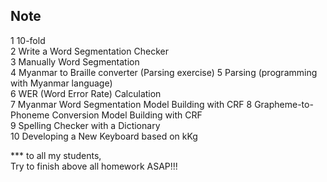 ## Note  
1 10-fold  
2 Write a Word Segmentation Checker  
3 Manually Word Segmentation  
4 Myanmar to Braille converter (Parsing exercise) 
5 Parsing (programming with Myanmar language)  
6 WER (Word Error Rate) Calculation  
7 Myanmar Word Segmentation Model Building with CRF
8 Grapheme-to-Phoneme Conversion Model Building with CRF  
9 Spelling Checker with a Dictionary  
10 Developing a New Keyboard based on kKg  

*** to all my students,   
Try to finish above all homework ASAP!!!

